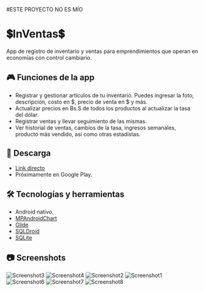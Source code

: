 
#ESTE PROYECTO NO ES MÍO
# 💲InVentas💲
App de registro de inventario y ventas para emprendimientos que operan en economías con control cambiario.

## 🎮 Funciones de la app 
- Registrar y gestionar artículos de tu inventario. Puedes ingresar la foto, descripción, costo en $, precio de venta en $ y más.
- Actualizar precios en Bs.S de todos los productos al actualizar la tasa del dólar.
- Registrar ventas y llevar seguimiento de las mismas.
- Ver historial de ventas, cambios de la tasa, ingresos semanales, producto más vendido, así como otras estadístas.

## 🔽 Descarga
- [Link directo](https://github.com/barreto-exe/InVentas/releases/download/1.0.0/InVentas.apk)
- Próximamente en Google Play.

## 🛠 Tecnologías y herramientas
- Android nativo.
- [MPAndroidChart](https://github.com/PhilJay/MPAndroidChart)
- [Glide](https://github.com/bumptech/glide)
- [SQLDroid](https://github.com/SQLDroid/SQLDroid)
- [SQLite](https://www.sqlite.org/index.html)


## 📷 Screenshots
![Screenshot3](https://github.com/barreto-exe/inventas/blob/main/nRC3ZOD.png)
![Screenshot4](https://github.com/barreto-exe/inventas/blob/main/Pjl4NwY.png)
![Screenshot2](https://github.com/barreto-exe/inventas/blob/main/gImSWiL.png)
![Screenshot1](https://github.com/barreto-exe/inventas/blob/main/0GzTSm9.png)
![Screenshot6](https://github.com/barreto-exe/inventas/blob/main/hHXHmBx.png)
![Screenshot7](https://github.com/barreto-exe/inventas/blob/main/zoMrZHL.png)
![Screenshot8](https://github.com/barreto-exe/inventas/blob/main/xKob8kf.png)
